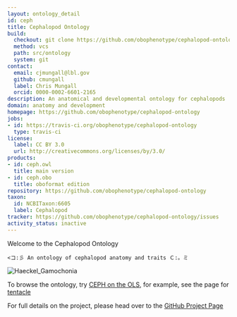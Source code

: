 ```yaml
---
layout: ontology_detail
id: ceph
title: Cephalopod Ontology
build:
  checkout: git clone https://github.com/obophenotype/cephalopod-ontology.git
  method: vcs
  path: src/ontology
  system: git
contact:
  email: cjmungall@lbl.gov
  github: cmungall
  label: Chris Mungall
  orcid: 0000-0002-6601-2165
description: An anatomical and developmental ontology for cephalopods
domain: anatomy and development
homepage: https://github.com/obophenotype/cephalopod-ontology
jobs:
- id: https://travis-ci.org/obophenotype/cephalopod-ontology
  type: travis-ci
license:
  label: CC BY 3.0
  url: http://creativecommons.org/licenses/by/3.0/
products:
- id: ceph.owl
  title: main version
- id: ceph.obo
  title: oboformat edition
repository: https://github.com/obophenotype/cephalopod-ontology
taxon:
  id: NCBITaxon:6605
  label: Cephalopod
tracker: https://github.com/obophenotype/cephalopod-ontology/issues
activity_status: inactive
---
```


Welcome to the Cephalopod Ontology

```
<コ:彡 An ontology of cephalopod anatomy and traits Ｃ:。ミ
```

<img alt="Haeckel_Gamochonia" src="https://upload.wikimedia.org/wikipedia/commons/thumb/3/3f/Haeckel_Gamochonia.jpg/328px-Haeckel_Gamochonia.jpg"/>

To browse the ontology, try [CEPH on the OLS](http://www.ebi.ac.uk/ols/beta/ontologies/ceph), for example, see the page for
[tentacle](http://www.ebi.ac.uk/ols/beta/ontologies/ceph/terms?iri=http%3A%2F%2Fpurl.obolibrary.org%2Fobo%2FCEPH_0000256)

For full details on the project, please head over to the [GitHub Project Page](https://github.com/obophenotype/cephalopod-ontology)
